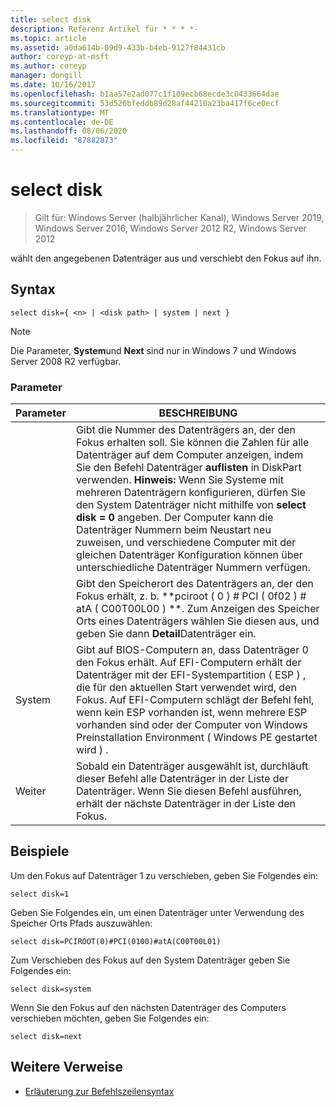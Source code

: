 ```yaml
---
title: select disk
description: Referenz Artikel für * * * *-
ms.topic: article
ms.assetid: a0da614b-09d9-433b-b4eb-9127f84431cb
author: coreyp-at-msft
ms.author: coreyp
manager: dongill
ms.date: 10/16/2017
ms.openlocfilehash: b1aa57e2ad077c1f109ecb68ecde3c0433664dae
ms.sourcegitcommit: 53d526bfeddb89d28af44210a23ba417f6ce0ecf
ms.translationtype: MT
ms.contentlocale: de-DE
ms.lasthandoff: 08/06/2020
ms.locfileid: "87882873"
---
```

# <a name="select-disk"></a>select disk

> Gilt für: Windows Server (halbjährlicher Kanal), Windows Server 2019, Windows Server 2016, Windows Server 2012 R2, Windows Server 2012

wählt den angegebenen Datenträger aus und verschiebt den Fokus auf ihn.



## <a name="syntax"></a>Syntax

```
select disk={ <n> | <disk path> | system | next }
```

> [!NOTE]
> Die **<disk path>** Parameter, **System**und **Next** sind nur in Windows 7 und Windows Server 2008 R2 verfügbar.

### <a name="parameters"></a>Parameter

|  Parameter  |                                                                                                                                                                                                            BESCHREIBUNG                                                                                                                                                                                                            |
|-------------|-----------------------------------------------------------------------------------------------------------------------------------------------------------------------------------------------------------------------------------------------------------------------------------------------------------------------------------------------------------------------------------------------------------------------------------|
|     <n>     | Gibt die Nummer des Datenträgers an, der den Fokus erhalten soll. Sie können die Zahlen für alle Datenträger auf dem Computer anzeigen, indem Sie den Befehl Datenträger **auflisten** in DiskPart verwenden. **Hinweis:** Wenn Sie Systeme mit mehreren Datenträgern konfigurieren, dürfen Sie den System Datenträger nicht mithilfe von **select disk \= 0** angeben. Der Computer kann die Datenträger Nummern beim Neustart neu zuweisen, und verschiedene Computer mit der gleichen Datenträger Konfiguration können über unterschiedliche Datenträger Nummern verfügen. |
| <disk path> |                                                                                                                 Gibt den Speicherort des Datenträgers an, der den Fokus erhält, z. b. **pciroot \( 0 \) \# PCI \( 0f02 \) \# atA \( C00T00L00 \) **. Zum Anzeigen des Speicher Orts eines Datenträgers wählen Sie diesen aus, und geben Sie dann **Detail**Datenträger ein.                                                                                                                  |
|   System    |                                 Gibt auf BIOS-Computern an, dass Datenträger 0 den Fokus erhält. Auf EFI-Computern erhält der Datenträger mit der EFI-Systempartition \( ESP \) , die für den aktuellen Start verwendet wird, den Fokus. Auf EFI-Computern schlägt der Befehl fehl, wenn kein ESP vorhanden ist, wenn mehrere ESP vorhanden sind oder der Computer von Windows Preinstallation Environment \( Windows PE gestartet wird \) .                                  |
|    Weiter     |                                                                                                                                     Sobald ein Datenträger ausgewählt ist, durchläuft dieser Befehl alle Datenträger in der Liste der Datenträger. Wenn Sie diesen Befehl ausführen, erhält der nächste Datenträger in der Liste den Fokus.                                                                                                                                      |

## <a name="examples"></a>Beispiele
Um den Fokus auf Datenträger 1 zu verschieben, geben Sie Folgendes ein:

```
select disk=1
```

Geben Sie Folgendes ein, um einen Datenträger unter Verwendung des Speicher Orts Pfads auszuwählen:

```
select disk=PCIROOT(0)#PCI(0100)#atA(C00T00L01)
```

Zum Verschieben des Fokus auf den System Datenträger geben Sie Folgendes ein:

```
select disk=system
```

Wenn Sie den Fokus auf den nächsten Datenträger des Computers verschieben möchten, geben Sie Folgendes ein:

```
select disk=next
```

## <a name="additional-references"></a>Weitere Verweise
- [Erläuterung zur Befehlszeilensyntax](command-line-syntax-key.md)




